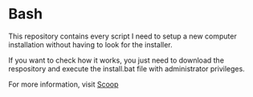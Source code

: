 # Bash

This repository contains every script I need to setup a new computer installation without having to look for the installer.

If you want to check how it works, you just need to download the respository and execute the install.bat file with administrator privileges.

For more information, visit [Scoop](https://scoop.sh)
